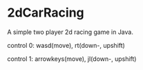 # 2dCarRacing

A simple two player 2d racing game in Java.


control 0: wasd(move), rt(down-, upshift)

control 1: arrowkeys(move), jl(down-, upshift)
